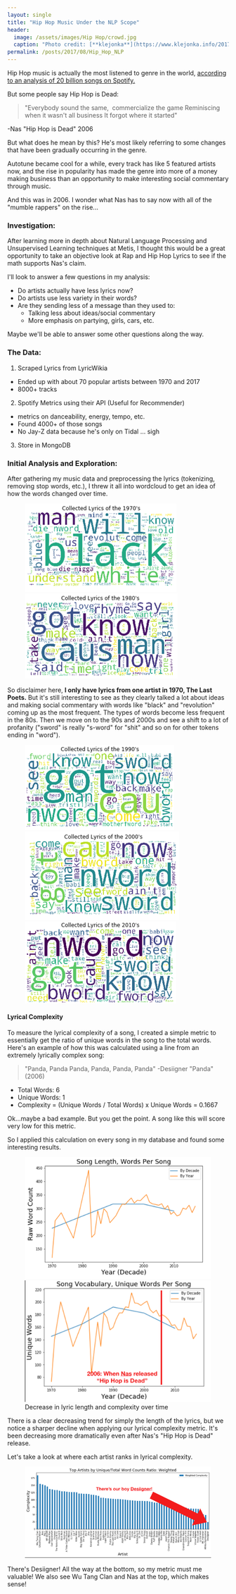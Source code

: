 ```yaml
---
layout: single
title: "Hip Hop Music Under the NLP Scope"
header:
  image: /assets/images/Hip Hop/crowd.jpg
  caption: "Photo credit: [**klejonka**](https://www.klejonka.info/2017kimage-kendrick-lamar-tde-wallpaper.awp)"
permalink: /posts/2017/08/Hip_Hop_NLP
---
```


Hip Hop music is actually the most listened to genre in the world, [according to an analysis of 20 billion songs on Spotify.](http://www.independent.co.uk/arts-entertainment/music/news/hip-hop-is-the-most-listened-to-genre-in-the-world-according-to-spotify-analysis-of-20-billion-10388091.html)

But some people say Hip Hop is Dead:

> "Everybody sound the same, 
commercialize the game
Reminiscing when it wasn't all business
It forgot where it started"

-Nas "Hip Hop is Dead" 2006

But what does he mean by this? He's most likely referring to some changes that have been gradually occurring in the genre.

Autotune became cool for a while, every track has like 5 featured artists now, and the rise in popularity has made the genre into more of a money making business than an opportunity to make interesting social commentary through music.  

And this was in 2006. I wonder what Nas has to say now with all of the "mumble rappers" on the rise...

### Investigation:

After learning more in depth about Natural Language Processing and Unsupervised Learning techniques at Metis, I thought this would be a great opportunity to take an objective look at Rap and Hip Hop Lyrics to see if the math supports Nas's claim.

I'll look to answer a few questions in my analysis:

- Do artists actually have less lyrics now?
- Do artists use less variety in their words?
- Are they sending less of a message than they used to:
  - Talking less about ideas/social commentary
  - More emphasis on partying, girls, cars, etc.

Maybe we'll be able to answer some other questions along the way.

### The Data:

1. Scraped Lyrics from LyricWikia
  - Ended up with about 70 popular artists between 1970 and 2017
  - 8000+ tracks
2. Spotify Metrics using their API (Useful for Recommender)
  - metrics on danceability, energy, tempo, etc.
  - Found 4000+ of those songs
  - No Jay-Z data because he's only on Tidal ... sigh
3. Store in MongoDB

### Initial Analysis and Exploration:

After gathering my music data and preprocessing the lyrics (tokenizing, removing stop words, etc.), I threw it all into wordcloud to get an idea of how the words changed over time.

<figure class="half">
  <a href="/assets/images/Hip Hop/lastpoets.png">
  <img src="/assets/images/Hip Hop/lastpoets.png"></a>
  <a href="/assets/images/Hip Hop/cloud80.png">
  <img src="/assets/images/Hip Hop/cloud80.png"></a>
</figure>

So disclaimer here, **I only have lyrics from one artist in 1970, The Last Poets.** But it's still interesting to see as they clearly talked a lot about ideas and making social commentary with words like "black" and "revolution" coming up as the most frequent. The types of words become less frequent in the 80s. Then we move on to the 90s and 2000s and see a shift to a lot of profanity ("sword" is really "s-word" for "shit" and so on for other tokens ending in "word").

<figure class="third">
  <a href="/assets/images/Hip Hop/cloud1990.png">
  <img src="/assets/images/Hip Hop/cloud1990.png"></a>
  <a href="/assets/images/Hip Hop/cloud2000.png">
  <img src="/assets/images/Hip Hop/cloud2000.png"></a>
  <a href="/assets/images/Hip Hop/cloud10.png">
  <img src="/assets/images/Hip Hop/cloud10.png"></a>
</figure>

#### Lyrical Complexity

To measure the lyrical complexity of a song, I created a simple metric to essentially get the ratio of unique words in the song to the total words. Here's an example of how this was calculated using a line from an extremely lyrically complex song:

> "Panda, Panda
  Panda, Panda, Panda, Panda"
  -Desiigner "Panda" (2006)

- Total Words: 6
- Unique Words: 1
- Complexity = (Unique Words / Total Words) x Unique Words
             = 0.1667

Ok...maybe a bad example. But you get the point. A song like this will score very low for this metric.

So I applied this calculation on every song in my database and found some interesting results.

<figure class="half">
  <a href="/assets/images/Hip Hop/songlength.png">
  <img src="/assets/images/Hip Hop/songlength.png"></a>
  <a href="/assets/images/Hip Hop/complex_time.png">
  <img src="/assets/images/Hip Hop/complex_time.png"></a>
  <figcaption>Decrease in lyric length and complexity over time</figcaption>
</figure>

There is a clear decreasing trend for simply the length of the lyrics, but we notice a sharper decline when applying our lyrical complexity metric. It's been decreasing more dramatically even after Nas's "Hip Hop is Dead" release.

Let's take a look at where each artist ranks in lyrical complexity.

<figure>
  <a href="/assets/images/Hip Hop/artists_by_complexity.png">
  <img src="/assets/images/Hip Hop/artists_by_complexity.png"></a>
</figure>

There's Desiigner! All the way at the bottom, so my metric must me valuable! We also see Wu Tang Clan and Nas at the top, which makes sense!
